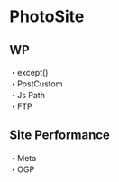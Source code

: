 # PhotoSite  

## WP  
・except()                      　　                                                          
・PostCustom  
・Js Path  
・FTP

## Site Performance
・Meta  
・OGP
